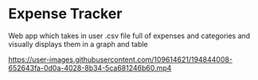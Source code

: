 # Expense Tracker
Web app which takes in user .csv file full of expenses and categories and visually displays them in a graph and table


https://user-images.githubusercontent.com/109614621/194844008-652643fa-0d0a-4028-8b34-5ca681246b60.mp4
